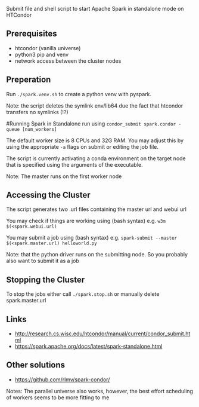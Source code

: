 Submit file and shell script to start Apache Spark in standalone mode on HTCondor

## Prerequisites
* htcondor (vanilla universe)
* python3 pip and venv
* network access between the cluster nodes

## Preperation
Run ```./spark.venv.sh``` to create a python venv with pyspark. 

Note: the script deletes the symlink env/lib64 due the fact that htcondor transfers no symlinks (!?)

#Running Spark in Standalone
run using ``` condor_submit spark.condor -queue [num_workers] ``` 

The default worker size is 8 CPUs and 32G RAM. You may adjust this by using the appropriate ```-a``` flags on submit or editing the job file.

The script is currently activating a conda environment on the target node that is specified using the arguments of the executable.

Note: The master runs on the first worker node

## Accessing the Cluster
The script generates two .url files containing the master url and webui url

You may check if things are working using (bash syntax) e.g. ```w3m $(<spark.webui.url)```

You may submit a job using (bash syntax) e.g. ```spark-submit --master $(<spark.master.url) helloworld.py```

Note: that the python driver runs on the submitting node. So you probably also want to submit it as a job

## Stopping the Cluster
To stop the jobs either call ```./spark.stop.sh``` or manually delete spark.master.url


## Links

* http://research.cs.wisc.edu/htcondor/manual/current/condor_submit.html
* https://spark.apache.org/docs/latest/spark-standalone.html


## Other solutions

* https://github.com/rlmv/spark-condor/

Notes: The parallel universe also works, however, the best effort scheduling of workers seems to be more fitting to me
